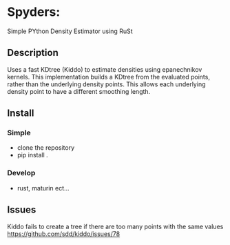 # Spyders: 
Simple PYthon Density Estimator using RuSt

## Description
Uses a fast KDtree (Kiddo) to estimate densities using epanechnikov kernels. This implementation builds a KDtree from the evaluated points, rather than the underlying density points. This allows each underlying density point to have a different smoothing length.

## Install
### Simple
- clone the repository
- pip install .
### Develop
- rust, maturin ect...

## Issues
Kiddo fails to create a tree if there are too many points with the same values https://github.com/sdd/kiddo/issues/78
